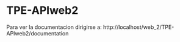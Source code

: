 # TPE-APIweb2
Para ver la documentacion dirigirse a: http://localhost/web_2/TPE-APIweb2/documentation 